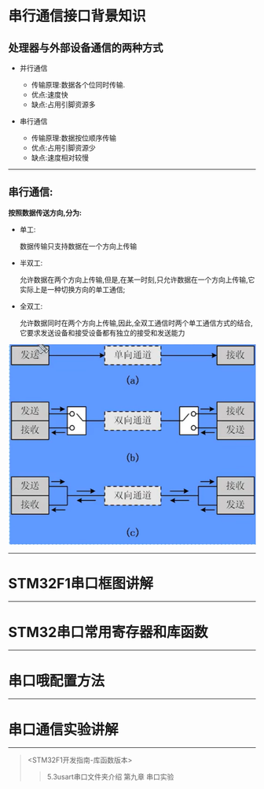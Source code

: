 # 串行通信接口背景知识

## 处理器与外部设备通信的两种方式

* 并行通信

    * 传输原理:数据各个位同时传输.
    * 优点:速度快
    * 缺点:占用引脚资源多

* 串行通信
    * 传输原理:数据按位顺序传输
    * 优点:占用引脚资源少
    * 缺点:速度相对较慢

---

## 串行通信:

**按照数据传送方向,分为:**
* 单工:

    数据传输只支持数据在一个方向上传输

* 半双工:

    允许数据在两个方向上传输,但是,在某一时刻,只允许数据在一个方向上传输,它实际上是一种切换方向的单工通信;

* 全双工:

    允许数据同时在两个方向上传输,因此,全双工通信时两个单工通信方式的结合,它要求发送设备和接受设备都有独立的接受和发送能力

![](../图片/串行通信的三种模式.png)


---

# STM32F1串口框图讲解


---

# STM32串口常用寄存器和库函数


---

# 串口哦配置方法


---

# 串口通信实验讲解


---

> <STM32F1开发指南-库函数版本>
> >5.3usart串口文件夹介绍
> >第九章 串口实验
